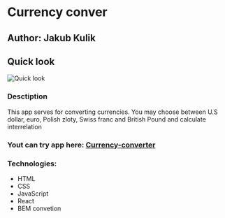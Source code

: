 # Currency conver

## Author: Jakub Kulik

## Quick look

![Quick look]()


### Desctiption
This app serves for converting currencies. You may choose between U.S dollar, euro, Polish zloty, Swiss franc and British Pound and calculate interrelation

### Yout can try app here: [Currency-converter](https://developer685.github.io/currency-converter-react/)

### Technologies:
- HTML
- CSS
- JavaScript
- React
- BEM convetion